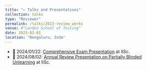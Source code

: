 ```yaml
---
title: "✍️ Talks and Presentations"
collection: talks
type: "Reviewer"
permalink: /talks/2023-review_works
venue: #"London School of Testing"
date: 2023-02-01
location: "Bengaluru, Inda"
---
```


- 📍 2024/01/22: [Comprehensive Exam Presentation](/files/Compre_Presentation.pdf) at IISc.
- 📍 2024/08/02: [Annual Review Presentation on Partially Blinded Unlearning](/files/annual_review_24-1.pdf) at IISc.
